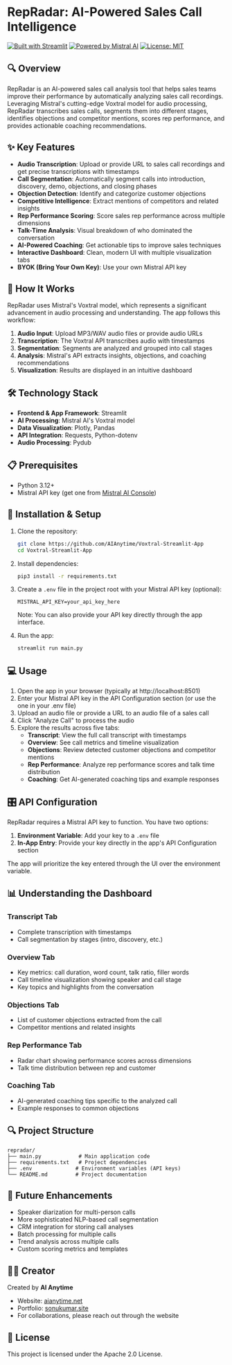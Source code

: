 # RepRadar: AI-Powered Sales Call Intelligence

[![Built with Streamlit](https://img.shields.io/badge/Built%20with-Streamlit-FF4B4B.svg)](https://www.streamlit.io/)
[![Powered by Mistral AI](https://img.shields.io/badge/Powered%20by-Mistral%20AI-6047ff.svg)](https://mistral.ai/)
[![License: MIT](https://img.shields.io/badge/License-MIT-yellow.svg)](https://opensource.org/licenses/MIT)

## 🔍 Overview

RepRadar is an AI-powered sales call analysis tool that helps sales teams improve their performance by automatically analyzing sales call recordings. Leveraging Mistral's cutting-edge Voxtral model for audio processing, RepRadar transcribes sales calls, segments them into different stages, identifies objections and competitor mentions, scores rep performance, and provides actionable coaching recommendations.

## ✨ Key Features

- **Audio Transcription**: Upload or provide URL to sales call recordings and get precise transcriptions with timestamps
- **Call Segmentation**: Automatically segment calls into introduction, discovery, demo, objections, and closing phases
- **Objection Detection**: Identify and categorize customer objections
- **Competitive Intelligence**: Extract mentions of competitors and related insights
- **Rep Performance Scoring**: Score sales rep performance across multiple dimensions
- **Talk-Time Analysis**: Visual breakdown of who dominated the conversation
- **AI-Powered Coaching**: Get actionable tips to improve sales techniques
- **Interactive Dashboard**: Clean, modern UI with multiple visualization tabs
- **BYOK (Bring Your Own Key)**: Use your own Mistral API key

## 🧠 How It Works

RepRadar uses Mistral's Voxtral model, which represents a significant advancement in audio processing and understanding. The app follows this workflow:

1. **Audio Input**: Upload MP3/WAV audio files or provide audio URLs
2. **Transcription**: The Voxtral API transcribes audio with timestamps
3. **Segmentation**: Segments are analyzed and grouped into call stages
4. **Analysis**: Mistral's API extracts insights, objections, and coaching recommendations
5. **Visualization**: Results are displayed in an intuitive dashboard

## 🛠️ Technology Stack

- **Frontend & App Framework**: Streamlit
- **AI Processing**: Mistral AI's Voxtral model
- **Data Visualization**: Plotly, Pandas
- **API Integration**: Requests, Python-dotenv
- **Audio Processing**: Pydub

## 📋 Prerequisites

- Python 3.12+
- Mistral API key (get one from [Mistral AI Console](https://console.mistral.ai/))

## 🚀 Installation & Setup

1. Clone the repository:
   ```bash
   git clone https://github.com/AIAnytime/Voxtral-Streamlit-App
   cd Voxtral-Streamlit-App
   ```

2. Install dependencies:
   ```bash
   pip3 install -r requirements.txt
   ```

3. Create a `.env` file in the project root with your Mistral API key (optional):
   ```
   MISTRAL_API_KEY=your_api_key_here
   ```
   Note: You can also provide your API key directly through the app interface.

4. Run the app:
   ```bash
   streamlit run main.py
   ```

## 💻 Usage

1. Open the app in your browser (typically at http://localhost:8501)
2. Enter your Mistral API key in the API Configuration section (or use the one in your .env file)
3. Upload an audio file or provide a URL to an audio file of a sales call
4. Click "Analyze Call" to process the audio
5. Explore the results across five tabs:
   - **Transcript**: View the full call transcript with timestamps
   - **Overview**: See call metrics and timeline visualization
   - **Objections**: Review detected customer objections and competitor mentions
   - **Rep Performance**: Analyze rep performance scores and talk time distribution
   - **Coaching**: Get AI-generated coaching tips and example responses

## 🎛️ API Configuration

RepRadar requires a Mistral API key to function. You have two options:

1. **Environment Variable**: Add your key to a `.env` file
2. **In-App Entry**: Provide your key directly in the app's API Configuration section

The app will prioritize the key entered through the UI over the environment variable.

## 📊 Understanding the Dashboard

### Transcript Tab
- Complete transcription with timestamps
- Call segmentation by stages (intro, discovery, etc.)

### Overview Tab
- Key metrics: call duration, word count, talk ratio, filler words
- Call timeline visualization showing speaker and call stage
- Key topics and highlights from the conversation

### Objections Tab
- List of customer objections extracted from the call
- Competitor mentions and related insights

### Rep Performance Tab
- Radar chart showing performance scores across dimensions
- Talk time distribution between rep and customer

### Coaching Tab
- AI-generated coaching tips specific to the analyzed call
- Example responses to common objections

## 🔍 Project Structure

```
repradar/
├── main.py            # Main application code
├── requirements.txt   # Project dependencies
├── .env              # Environment variables (API keys)
└── README.md         # Project documentation
```

## 🔮 Future Enhancements

- Speaker diarization for multi-person calls
- More sophisticated NLP-based call segmentation
- CRM integration for storing call analyses
- Batch processing for multiple calls
- Trend analysis across multiple calls
- Custom scoring metrics and templates

## 👨‍💻 Creator

Created by **AI Anytime**

- Website: [aianytime.net](https://aianytime.net)
- Portfolio: [sonukumar.site](https://sonukumar.site)
- For collaborations, please reach out through the website

## 📜 License

This project is licensed under the Apache 2.0 License.
